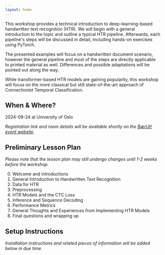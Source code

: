 ```yaml
---
layout: home
---
```



This workshop provides a technical introduction to deep-learning-based handwritten text recognition (HTR). We will begin with a general introduction to the topic and outline a typical HTR pipeline. Afterwards, each pipeline's steps will be discussed in detail, including hands-on exercises using PyTorch.

The presented examples will focus on a handwritten document scenario, however the general pipeline and most of the steps are directly applicable to printed material as well. Differences and possible adaptations will be pointed out along the way.

While transformer-based HTR models are gaining popularity, this workshop will focus on the more classical but still state-of-the-art approach of Connectionist Temporal Classification. 



## When & Where? 

2024-09-24 at University of Oslo

_Registration link and room details will be available shortly on the [BærUt! event website](https://www.ub.uio.no/english/libraries/dsc/berut/events/)._

## Preliminary Lesson Plan
_Please note that the lesson plan may still undergo changes until 1-2 weeks before the workshop._

0. Welcome and introductions
1. General Introduction to Handwritten Text Recognition
2. Data for HTR
3. Preprocessing
4. HTR Models and the CTC Loss
5. Inference and Sequence Decoding
6. Performance Metrics
7. General Thoughts and Experiences from Implementing HTR Models
8. Final questions and wrapping up


## Setup Instructions
_Installation instructions and related pieces of information will be added below in due time._
